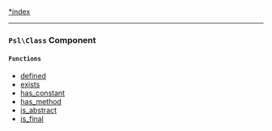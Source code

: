 <!--
    This markdown file was generated using `docs/documenter.php`.

    Any edits to it will likely be lost.
-->

[*index](./../README.md)

---

### `Psl\Class` Component

#### `Functions`

- [defined](./../../src/Psl/Class/defined.php#L18)
- [exists](./../../src/Psl/Class/exists.php#L16)
- [has_constant](./../../src/Psl/Class/has_constant.php#L14)
- [has_method](./../../src/Psl/Class/has_method.php#L14)
- [is_abstract](./../../src/Psl/Class/is_abstract.php#L14)
- [is_final](./../../src/Psl/Class/is_final.php#L14)


